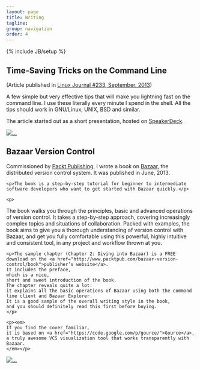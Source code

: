 ```yaml
---
layout: page
title: Writing
tagline: 
group: navigation
order: 4
---
```

{% include JB/setup %}

<div class="row">
  <div class="col-lg-12">
    <h2>Time-Saving Tricks on the Command Line</h2>
    <p>(Article published in <a href="http://www.linuxjournal.com/content/time-saving-tricks-command-line">Linux Journal #233, September, 2013</a>)</p>
  <p>
  A few simple but very effective tips that will make you lightning fast on the command line.
  I use these literally every minute I spend in the shell.
  All the tips should work in GNU/Linux, UNIX, BSD and similar.
  </p>
  <p>The article started out as a short presentation,
  hosted on <a href="https://speakerdeck.com/janosgyerik/time-saving-tricks-on-the-command-line">SpeakerDeck</a>.
  </p>
  </div>
</div>

<div class="row">
  <div class="col-lg-6 col-md-6">
    <script async class="speakerdeck-embed" data-id="c60847a09dbc0130f65c42af66aab503" data-ratio="1.33333333333333" src="//speakerdeck.com/assets/embed.js"></script>
  </div>
  <div class="col-lg-3 col-md-3">
    <a class="thumbnail" href="http://www.linuxjournal.com/content/time-saving-tricks-command-line"><img src="{{ BASE_PATH }}/assets/images/writing/dlj233-cover.png" alt="..."></a>
  </div>
</div>

<div class="row">
  <div class="col-lg-12">
    <h2>Bazaar Version Control</h2>
  </div>
</div>

<div class="row">
  <div class="col-lg-9 col-md-9 col-sm-9">
    <p>Commissioned by <a href="https://www.packtpub.com/">Packt Publishing</a>, I wrote a book on <a href="http://bazaar.canonical.com/en/">Bazaar</a>, the distributed version control system. It was published in June, 2013.</p>

    <p>The book is a step-by-step tutorial for beginner to intermediate software developers who want to get started with Bazaar quickly.</p>

    <p>
The book walks you through the principles,
basic and advanced operations of version control.
It takes a step-by-step approach,
covering increasingly complex topics and situations of collaboration.
Packed with examples,
the book aims to give you a thorough understanding of version control with Bazaar,
and get you fully comfortable using this powerful,
highly intuitive and consistent tool,
in any project and workflow thrown at you.
    </p>

    <p>The sample chapter (Chapter 2: Diving into Bazaar) is a FREE download on the <a href="http://www.packtpub.com/bazaar-version-control/book">publisher’s website</a>.
    It includes the preface,
    which is a nice,
    short and sweet introduction of the book.
    The chapter reveals quite a lot:
    it explains all the basic operations of Bazaar using both the command line client and Bazaar Explorer.
    It is a good sample of the overall writing style in the book,
    and you should definitely read this first before buying.
    </p>

    <p><em>
    If you find the cover familiar,
    it is based on <a href="https://code.google.com/p/gource/">Gource</a>,
    a truly awesome VCS visualization tool that works transparently with Bazaar.
    </em></p>
  </div>
  <div class="col-lg-3 col-md-3 col-sm-3">
    <a class="thumbnail" href="http://www.packtpub.com/bazaar-version-control/book"><img src="{{ BASE_PATH }}/assets/images/writing/3562OS.jpg" alt="..."></a>
  </div>
</div>
